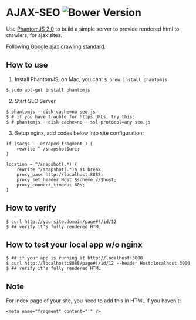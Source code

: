 AJAX-SEO ![Bower Version](https://badge.fury.io/bo/ajax-seo.svg)
=====

Use [PhantomJS 2.0](http://phantomjs.org/) to build a simple server to provide rendered html to crawlers, for ajax sites. 

Following [Google ajax crawling standard](https://developers.google.com/webmasters/ajax-crawling/docs/getting-started).


How to use
------------

1. Install PhantomJS, on Mac, you can: `$ brew install phantomjs `
```
$ sudo apt-get install phantomjs  
```

2. Start SEO Server
```
$ phantomjs --disk-cache=no seo.js
$ # if you have trouble for https URLs, try this:
$ # phantomjs --disk-cache=no --ssl-protocol=any seo.js 
```

3. Setup nginx, add codes below into site configuration:
```
if ($args ~ _escaped_fragment_) {
    rewrite ^ /snapshot$uri;
}

location ~ ^/snapshot(.*) {
    rewrite ^/snapshot(.*)$ $1 break;
    proxy_pass http://localhost:8888;
    proxy_set_header Host $scheme://$host;
    proxy_connect_timeout 60s;
}

```

How to verify
-------------
```
$ curl http://yoursite.domain/page#!/id/12
$ ## verify it's fully rendered HTML
```

How to test your local app w/o nginx
-------------
```
$ ## if your app is running at http://localhost:3000
$ curl http://localhost:8888/page#!/id/12 --header Host:localhost:3000
$ ## verify it's fully rendered HTML
```

Note
-------
For index page of your site, you need to add this in HTML if you haven't:
```
<meta name="fragment" content="!" />
```